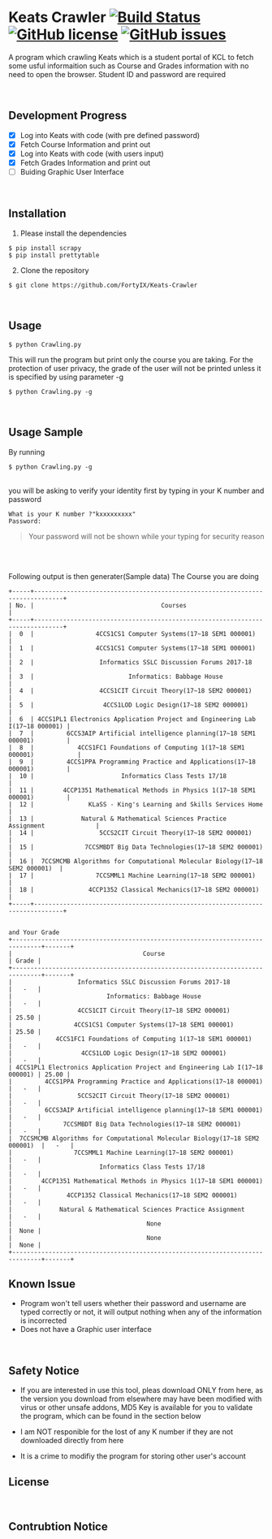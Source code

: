 # Keats Crawler [![Build Status](https://travis-ci.org/FortyIX/Keats-Crawler.svg?branch=master)](https://travis-ci.org/FortyIX/Keats-Crawler) [![GitHub license](https://img.shields.io/github/license/FortyIX/Keats-Crawler.svg)](https://github.com/FortyIX/Keats-Crawler/blob/master/LICENSE) [![GitHub issues](https://img.shields.io/github/issues/FortyIX/Keats-Crawler.svg)](https://github.com/FortyIX/Keats-Crawler/issues)


A program which crawling Keats which is a student portal of KCL to fetch some usful informaition
such as Course and Grades information with no need to open the browser. Student ID and password are required

&nbsp;
&nbsp;
&nbsp;
&nbsp;


## Development Progress

- [x] Log into Keats with code (with pre defined password) 
- [x] Fetch Course Information and print out 
- [x] Log into Keats with code (with users input) 
- [x] Fetch Grades Information and print out 
- [ ] Buiding Graphic User Interface 

</br>

## Installation

1. Please install the dependencies
```shell
$ pip install scrapy
$ pip install prettytable
```

2. Clone the repository 
```shell
$ git clone https://github.com/FortyIX/Keats-Crawler
```
</br>

## Usage 

```shell
$ python Crawling.py 
```
This will run the program but print only the course you are taking. For the protection of user privacy, the grade of the user will not be printed unless it is specified by using parameter -g


```shell
$ python Crawling.py -g
```
</br>

## Usage Sample 

By running 
```shell
$ python Crawling.py -g
```
</br>
 you will be asking to verify your identity first by typing in your K number and password 

```shell
What is your K number ?"kxxxxxxxxx"
Password: 

```
> Your password will not be shown while your typing for security reason


</br></br>

Following output is then generater(Sample data) 
The Course you are doing 

```shell
+-----+------------------------------------------------------------------------------+
| No. |                                   Courses                                    |
+-----+------------------------------------------------------------------------------+
|  0  |                 4CCS1CS1 Computer Systems(17~18 SEM1 000001)                 |
|  1  |                 4CCS1CS1 Computer Systems(17~18 SEM1 000001)                 |
|  2  |                  Informatics SSLC Discussion Forums 2017-18                  |
|  3  |                          Informatics: Babbage House                          |
|  4  |                  4CCS1CIT Circuit Theory(17~18 SEM2 000001)                  |
|  5  |                   4CCS1LOD Logic Design(17~18 SEM2 000001)                   |
|  6  | 4CCS1PL1 Electronics Application Project and Engineering Lab I(17~18 000001) |
|  7  |         6CCS3AIP Artificial intelligence planning(17~18 SEM1 000001)         |
|  8  |            4CCS1FC1 Foundations of Computing 1(17~18 SEM1 000001)            |
|  9  |         4CCS1PPA Programming Practice and Applications(17~18 000001)         |
|  10 |                        Informatics Class Tests 17/18                         |
|  11 |        4CCP1351 Mathematical Methods in Physics 1(17~18 SEM1 000001)         |
|  12 |               KLaSS - King's Learning and Skills Services Home               |
|  13 |             Natural & Mathematical Sciences Practice Assignment              |
|  14 |                  5CCS2CIT Circuit Theory(17~18 SEM2 000001)                  |
|  15 |              7CCSMBDT Big Data Technologies(17~18 SEM2 000001)               |
|  16 |  7CCSMCMB Algorithms for Computational Molecular Biology(17~18 SEM2 000001)  |
|  17 |                 7CCSMML1 Machine Learning(17~18 SEM2 000001)                 |
|  18 |               4CCP1352 Classical Mechanics(17~18 SEM2 000001)                |
+-----+------------------------------------------------------------------------------+


and Your Grade
+------------------------------------------------------------------------------+-------+
|                                    Course                                    | Grade |
+------------------------------------------------------------------------------+-------+
|                  Informatics SSLC Discussion Forums 2017-18                  |   -   |
|                          Informatics: Babbage House                          |   -   |
|                  4CCS1CIT Circuit Theory(17~18 SEM2 000001)                  | 25.50 |
|                 4CCS1CS1 Computer Systems(17~18 SEM1 000001)                 | 25.50 |
|            4CCS1FC1 Foundations of Computing 1(17~18 SEM1 000001)            |   -   |
|                   4CCS1LOD Logic Design(17~18 SEM2 000001)                   |   -   |
| 4CCS1PL1 Electronics Application Project and Engineering Lab I(17~18 000001) | 25.00 |
|         4CCS1PPA Programming Practice and Applications(17~18 000001)         |   -   |
|                  5CCS2CIT Circuit Theory(17~18 SEM2 000001)                  |   -   |
|         6CCS3AIP Artificial intelligence planning(17~18 SEM1 000001)         |   -   |
|              7CCSMBDT Big Data Technologies(17~18 SEM2 000001)               |   -   |
|  7CCSMCMB Algorithms for Computational Molecular Biology(17~18 SEM2 000001)  |   -   |
|                 7CCSMML1 Machine Learning(17~18 SEM2 000001)                 |   -   |
|                        Informatics Class Tests 17/18                         |   -   |
|        4CCP1351 Mathematical Methods in Physics 1(17~18 SEM1 000001)         |   -   |
|               4CCP1352 Classical Mechanics(17~18 SEM2 000001)                |   -   |
|             Natural & Mathematical Sciences Practice Assignment              |   -   |
|                                     None                                     |  None |
|                                     None                                     |  None |
+------------------------------------------------------------------------------+-------+

```


## Known Issue
- Program won't tell users whether their password and username are typed correctly or not, it will output nothing when any of the information is incorrected
- Does not have a Graphic user interface


</br>

## Safety Notice 

- If you are interested in use this tool, pleas download ONLY from here, as the version you download from elsewhere may have been modified with virus or other unsafe addons, MD5 Key is available for you to validate the program, which can be found in the section below

- I am NOT responible for the lost of any K number if they are not downloaded directly from here 

- It is a crime to modifiy the program for storing other user's account 



## License


</br>


## Contrubtion Notice

</br>






